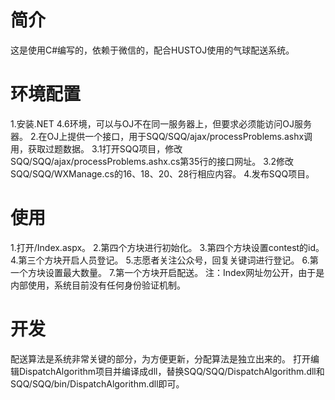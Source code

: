 # 简介
这是使用C#编写的，依赖于微信的，配合HUSTOJ使用的气球配送系统。

# 环境配置
1.安装.NET 4.6环境，可以与OJ不在同一服务器上，但要求必须能访问OJ服务器。
2.在OJ上提供一个接口，用于SQQ/SQQ/ajax/processProblems.ashx调用，获取过题数据。
3.1打开SQQ项目，修改SQQ/SQQ/ajax/processProblems.ashx.cs第35行的接口网址。
3.2修改SQQ/SQQ/WXManage.cs的16、18、20、28行相应内容。
4.发布SQQ项目。

# 使用
1.打开/Index.aspx。
2.第四个方块进行初始化。
3.第四个方块设置contest的id。
4.第三个方块开启人员登记。
5.志愿者关注公众号，回复关键词进行登记。
6.第一个方块设置最大数量。
7.第一个方块开启配送。
注：Index网址勿公开，由于是内部使用，系统目前没有任何身份验证机制。

# 开发
配送算法是系统非常关键的部分，为方便更新，分配算法是独立出来的。
打开编辑DispatchAlgorithm项目并编译成dll，替换SQQ/SQQ/DispatchAlgorithm.dll和SQQ/SQQ/bin/DispatchAlgorithm.dll即可。